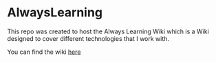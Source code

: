 # AlwaysLearning

This repo was created to host the Always Learning Wiki which is a Wiki designed to cover different technologies that I work with. 

You can find the wiki [here](https://github.com/kristinarhaynes/AlwaysLearning/wiki)

